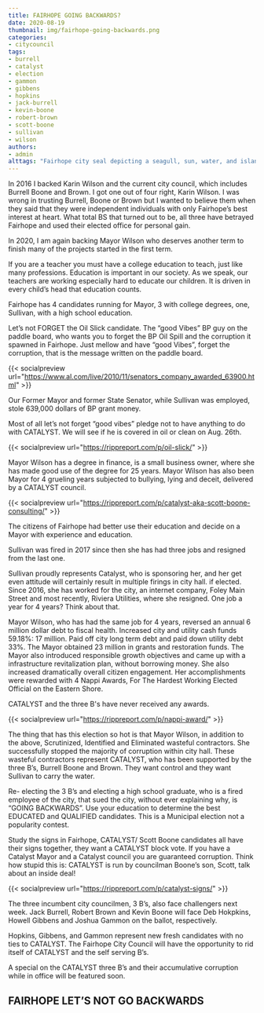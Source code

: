 ```yaml
---
title: FAIRHOPE GOING BACKWARDS?
date: 2020-08-19
thumbnail: img/fairhope-going-backwards.png
categories:
- citycouncil
tags:
- burrell
- catalyst
- election
- gammon
- gibbens
- hopkins
- jack-burrell
- kevin-boone
- robert-brown
- scott-boone
- sullivan
- wilson
authors:
- admin
alttags: "Fairhope city seal depicting a seagull, sun, water, and islands; referenced in discussion of local politics and elected of..."
---
```

In 2016 I backed Karin Wilson and the current city council, which includes Burrell Boone and Brown. I got one out of four right, Karin Wilson. I was wrong in trusting Burrell, Boone or Brown but I wanted to believe them when they said that they were independent individuals with only Fairhope’s best interest at heart. What total BS that turned out to be, all three have betrayed Fairhope and used their elected office for personal gain.

In 2020, I am again backing Mayor Wilson who deserves another term to finish many of the projects started in the first term.

If you are a teacher you must have a college education to teach, just like many professions. Education is important in our society. As we speak, our teachers are working especially hard to educate our children. It is driven in every child’s head that education counts.

Fairhope has 4 candidates running for Mayor, 3 with college degrees, one, Sullivan, with a high school education.

Let’s not FORGET the Oil Slick candidate. The “good Vibes” BP guy on the paddle board, who wants you to forget the BP Oil Spill and the corruption it spawned in Fairhope. Just mellow and have “good Vibes”, forget the corruption, that is the message written on the paddle board.

{{< socialpreview url="https://www.al.com/live/2010/11/senators_company_awarded_63900.html" >}}

Our Former Mayor and former State Senator, while Sullivan was employed, stole 639,000 dollars of BP grant money.

Most of all let’s not forget “good vibes” pledge not to have anything to do with CATALYST. We will see if he is covered in oil or clean on Aug. 26th.

{{< socialpreview url="https://rippreport.com/p/oil-slick/" >}}

Mayor Wilson has a degree in finance, is a small business owner, where she has made good use of the degree for 25 years. Mayor Wilson has also been Mayor for 4 grueling years subjected to bullying, lying and deceit, delivered by a CATALYST council.

{{< socialpreview url="https://rippreport.com/p/catalyst-aka-scott-boone-consulting/" >}}

The citizens of Fairhope had better use their education and decide on a Mayor with experience and education.

Sullivan was fired in 2017 since then she has had three jobs and resigned from the last one.

Sullivan proudly represents Catalyst, who is sponsoring her, and her get even attitude will certainly result in multiple firings in city hall. if elected. Since 2016, she has worked for the city, an internet company, Foley Main Street and most recently, Riviera Utilities, where she resigned. One job a year for 4 years? Think about that.

Mayor Wilson, who has had the same job for 4 years, reversed an annual 6 million dollar debt to fiscal health. Increased city and utility cash funds 59.18%: 17 million. Paid off city long term debt and paid down utility debt 33%. The Mayor obtained 23 million in grants and restoration funds. The Mayor also introduced responsible growth objectives and came up with a infrastructure revitalization plan, without borrowing money. She also increased dramatically overall citizen engagement. Her accomplishments were rewarded with 4 Nappi Awards, For The Hardest Working Elected Official on the Eastern Shore.

CATALYST and the three B's have never received any awards.

{{< socialpreview url="https://rippreport.com/p/nappi-award/" >}}

The thing that has this election so hot is that Mayor Wilson, in addition to the above, Scrutinized, Identified and Eliminated wasteful contractors. She successfully stopped the majority of corruption within city hall. These wasteful contractors represent CATALYST, who has been supported by the three B’s, Burrell Boone and Brown. They want control and they want Sullivan to carry the water.

Re- electing the 3 B’s and electing a high school graduate, who is a fired employee of the city, that sued the city, without ever explaining why, is “GOING BACKWARDS”. Use your education to determine the best EDUCATED and QUALIFIED candidates. This is a Municipal election not a popularity contest.

Study the signs in Fairhope, CATALYST/ Scott Boone candidates all have their signs together, they want a CATALYST block vote. If you have a Catalyst Mayor and a Catalyst council you are guaranteed corruption. Think how stupid this is: CATALYST is run by councilman Boone’s son, Scott, talk about an inside deal!

{{< socialpreview url="https://rippreport.com/p/catalyst-signs/" >}}

The three incumbent city councilmen, 3 B’s, also face challengers next week. Jack Burrell, Robert Brown and Kevin Boone will face Deb Hokpkins, Howell Gibbens and Joshua Gammon on the ballot, respectively.

Hopkins, Gibbens, and Gammon represent new fresh candidates with no ties to CATALYST. The Fairhope City Council will have the opportunity to rid itself of CATALYST and the self serving B’s.

A special on the CATALYST three B’s and their accumulative corruption while in office will be featured soon.

## FAIRHOPE LET’S NOT GO BACKWARDS
